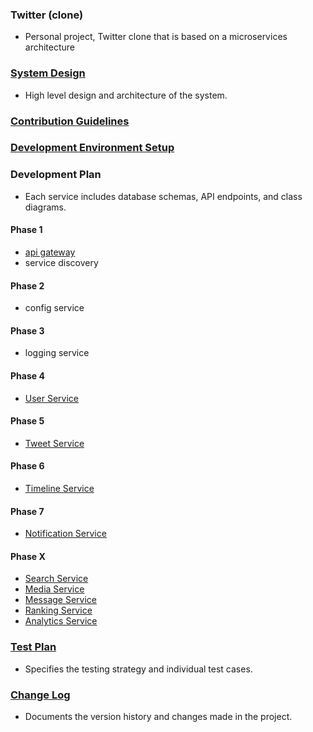 ### Twitter (clone)
- Personal project, Twitter clone that is based on a microservices architecture


### [System Design](docs/system-design.md)
- High level design and architecture of the system.


### [Contribution Guidelines](docs/CONTRIBUTING.md)


### [Development Environment Setup](docs/development-setup.md)


### Development Plan
- Each service includes database schemas, API endpoints, and class diagrams.

#### Phase 1
- [api gateway](docs/api-gateway.md)
- service discovery

#### Phase 2
- config service

#### Phase 3
- logging service

#### Phase 4
- [User Service](docs/user-service.md)

#### Phase 5
- [Tweet Service](docs/tweet-service.md)

#### Phase 6
- [Timeline Service](docs/timeline-service.md)

#### Phase 7
- [Notification Service](docs/notification-service.md)

#### Phase X
- [Search Service](docs/search-service.md)
- [Media Service](docs/media-service.md)
- [Message Service](docs/message-service.md)
- [Ranking Service](docs/ranking-service.md)
- [Analytics Service](docs/analytic-service.md)



### [Test Plan](docs/test-plan.md)
- Specifies the testing strategy and individual test cases.


### [Change Log](docs/change-log.md)
- Documents the version history and changes made in the project.
